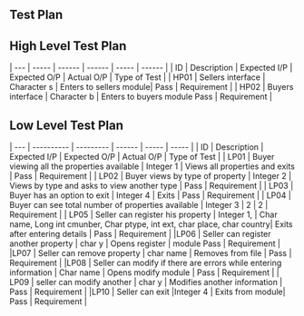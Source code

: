 ## Test Plan

## High Level Test Plan
| --- | ----- | ------ | ------ | ----- | ------ |
| ID |	Description |	Expected I/P |	Expected O/P |	Actual O/P | Type of Test |
| HP01 |	Sellers interface |	Character s |	Enters to sellers module| Pass |	Requirement |
| HP02 |	Buyers interface |	Character b |	Enters to buyers module	Pass |	Requirement |

## Low Level Test Plan
| --- | ---------- | --------- | ------ | ----- | ----- | 
| ID |	Description |	Expected I/P |	Expected O/P | Actual O/P |	Type of Test |
| LP01 | Buyer viewing all the properties available |	Integer 1 |	Views all properties and exits |	Pass |	Requirement |
| LP02 |	Buyer views by type of property |	Integer 2 |	Views by type and asks to view another type |	Pass | 	Requirement |
| LP03 |	Buyer has an option to exit |	Integer 4 |	Exits	| Pass |	Requirement |
| LP04 |	Buyer can see total number of properties available |	Integer 3 |	2 |	2 |	Requirement |
| LP05 |	Seller can register his property |	Integer 1, | Char name, Long int cmunber, Char ptype, int ext, char place, char country|	Exits after entering details |	Pass |	Requirement |
|LP06 |	 Seller can register another property |	char y |	Opens register | module	Pass |	Requirement |
|LP07 |	Seller can remove property | char name |	Removes from file |	Pass |	Requirement |
|LP08 |	Seller can modify if there are errors while entering information |	Char name |	Opens modify module |	Pass |	Requirement |
| LP09 | seller can modify another |	char y |	Modifies another information |	Pass |	Requirement |
|LP10 |	Seller can exit |Integer 4 |	Exits from module|	Pass |	Requirement |
